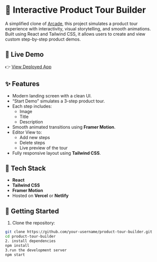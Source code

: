 # 🎯 Interactive Product Tour Builder

A simplified clone of [Arcade](https://www.arcade.software/), this project simulates a product tour experience with interactivity, visual storytelling, and smooth animations. Built using React and Tailwind CSS, it allows users to create and view custom step-by-step product demos.

## 🚀 Live Demo

👉 [View Deployed App](https://your-vercel-or-netlify-link.com)  


## ✨ Features

- Modern landing screen with a clean UI.
- “Start Demo” simulates a 3-step product tour.
- Each step includes:
  - Image
  - Title
  - Description
- Smooth animated transitions using **Framer Motion**.
- Editor View to:
  - Add new steps
  - Delete steps
  - Live preview of the tour
- Fully responsive layout using **Tailwind CSS**.

## 🔧 Tech Stack

- **React**
- **Tailwind CSS**
- **Framer Motion**
- Hosted on **Vercel** or **Netlify**



## 📝 Getting Started

1. Clone the repository:
```bash
git clone https://github.com/your-username/product-tour-builder.git
cd product-tour-builder
2. install dependencies
npm install
3.run the development server
npm start


